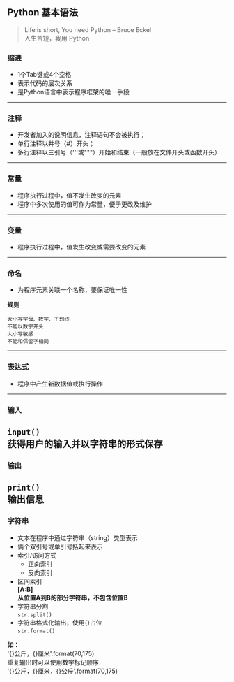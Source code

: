 ## Python 基本语法

>Life is short, You need Python – Bruce Eckel  
>人生苦短，我用 Python

### 缩进
- 1个Tab键或4个空格  
- 表示代码的层次关系   
- 是Python语言中表示程序框架的唯一手段
---
### 注释
- 开发者加入的说明信息，注释语句不会被执行；
- 单行注释以井号（#）开头；
- 多行注释以三引号（'''或"""）开始和结束（一般放在文件开头或函数开头）
---
### 常量
- 程序执行过程中，值不发生改变的元素
- 程序中多次使用的值可作为常量，便于更改及维护
---
### 变量
- 程序执行过程中，值发生改变或需要改变的元素
---
### 命名
- 为程序元素关联一个名称，要保证唯一性  

**规则**

```
大小写字母、数字、下划线  
不能以数字开头  
大小写敏感   
不能和保留字相同
```
---
### 表达式
- 程序中产生新数据值或执行操作
---
### 输入
`input()`  
获得用户的输入并以字符串的形式保存
---
### 输出
`print()`  
输出信息
---
### 字符串
- 文本在程序中通过字符串（string）类型表示
- 俩个双引号或单引号括起来表示
- 索引/访问方式
  - 正向索引
  - 反向索引
- 区间索引  
**[A:B]  
从位置A到B的部分字符串，不包含位置B**
- 字符串分割  
`str.split()`
- 字符串格式化输出，使用{}占位  
`str.format()`  

**如：**  
'{}公斤，{}厘米'.format(70,175)  
重复输出时可以使用数字标记顺序  
'{}公斤，{}厘米，{}公斤'.format(70,175)

